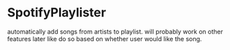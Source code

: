 # SpotifyPlaylister
automatically add songs from artists to playlist. will probably work on other features later like do so based on whether user would like the song.
